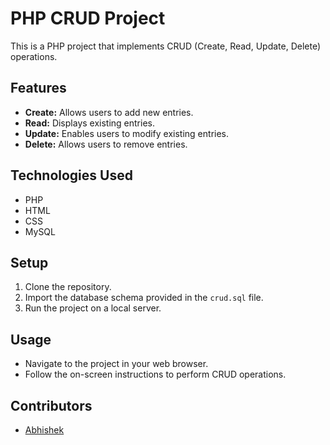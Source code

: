 # PHP CRUD Project

This is a PHP project that implements CRUD (Create, Read, Update, Delete) operations.

## Features
- **Create:** Allows users to add new entries.
- **Read:** Displays existing entries.
- **Update:** Enables users to modify existing entries.
- **Delete:** Allows users to remove entries.

## Technologies Used
- PHP
- HTML
- CSS
- MySQL

## Setup
1. Clone the repository.
2. Import the database schema provided in the `crud.sql` file.
3. Run the project on a local server.

## Usage
- Navigate to the project in your web browser.
- Follow the on-screen instructions to perform CRUD operations.

## Contributors
- [Abhishek](https://github.com/abhiii-yadav)

